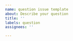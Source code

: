```yaml
---
name: question issue template
about: Describe your question
title: ''
labels: question
assignees: ''

---
```



